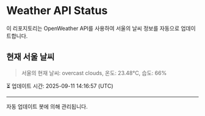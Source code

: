 
# Weather API Status

이 리포지토리는 OpenWeather API를 사용하여 서울의 날씨 정보를 자동으로 업데이트합니다.

## 현재 서울 날씨
> 서울의 현재 날씨: overcast clouds, 온도: 23.48°C, 습도: 66%

⏳ 업데이트 시간: 2025-09-11 14:16:57 (UTC)

---
자동 업데이트 봇에 의해 관리됩니다.
